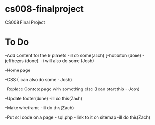 # cs008-finalproject
CS008 Final Project

# To Do
-Add Content for the 9 planets
-ill do some(Zach)
  [-hobbiton (done)
  -jeffbezos (done)]
-i will also do some (Josh)
 

-Home page 

-CSS (I can also do some - Josh)

-Replace Contest page with something else (I can start this - Josh)

-Update footer(done)
-ill do this(Zach)

-Make wireframe
-ill do this(Zach)

-Put sql code on a page - sql.php - link to it on sitemap
-ill do this(Zach)
